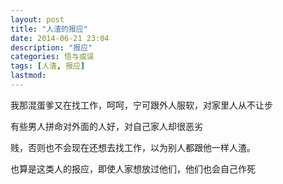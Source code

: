```yaml
---
layout: post
title: "人渣的报应"
date: 2014-06-21 23:04
description: "报应"
categories: 悟与或误
tags: [人渣, 报应]
lastmod: 
--- 
```


我那混蛋爹又在找工作，呵呵，宁可跟外人服软，对家里人从不让步

有些男人拼命对外面的人好，对自己家人却很恶劣

贱，否则也不会现在还想去找工作，以为别人都跟他一样人渣。

也算是这类人的报应，即使人家想放过他们，他们也会自己作死


